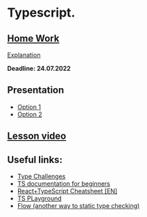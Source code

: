 # Typescript.

## [Home Work](https://disk.yandex.ru/d/XeyP97vD4ckjlQ)  
[Explanation](./hw.js)
  
**Deadline: 24.07.2022**  

## Presentation  
* [Option 1](https://slides.com/aleh_lipski/typescript)  
* [Option 2](https://disk.yandex.ru/i/YYfnauIl8kBadw)  
  
## [Lesson video](https://disk.yandex.ru/i/qkTfNfue8GeN-w)

## Useful links:
* [Type Challenges](https://github.com/type-challenges/type-challenges)
* [TS documentation for beginners](https://www.typescriptlang.org/docs/handbook/typescript-from-scratch.html)
* [React+TypeScript Cheatsheet [EN]](https://github.com/typescript-cheatsheets/react)
* [TS PLayground](https://www.typescriptlang.org/play?#code/PTAEHUFMBsGMHsC2lQBd5oBYoCoE8AHSAZVgCcBLA1UABWgEM8BzM+AVwDsATAGiwoBnUENANQAd0gAjQRVSQAUCEmYKsTKGYUAbpGF4OY0BoadYKdJMoL+gzAzIoz3UNEiPOofEVKVqAHSKymAAmkYI7NCuqGqcANag8ABmIjQUXrFOKBJMggBcISGgoAC0oACCoASMFmgY7p7ehCTkVOle4jUMdRLYTqCc8LEZzCZmoNJODPHFZZXVtZYYkAAeRJTInDQS8po+rf40gnjbDKv8LqD2jpbYoACqAEoAMsK7sUmxkGSCc+VVQQuaTwVb1UBrDYULY7PagbgUZLJH6QbYmJAECjuMigZEMVDsJzCFLNXxtajBBCcQQ0MwAUVWDEQNUgADVHBQGNJ3KAALygABEAAkYNAMOB4GRogLFFTBPB3AExcwABT0xnM9zsyhc9wASmCKhwDQ8ZC8iElzhB7Bo3zcZmY7AYzEg-Fg0HUiS58D0Ii8AoZTJZggFSRxAvADlQAHJhAA5SASAVBFQAeW+ZF2gldWkgx1QjgUrmkeFATgtOlGWH0KAQiBhwiudokkuiIgMHBx3RYbC43CCJSAA)
* [Flow (another way to static type checking)](https://flow.org/)
